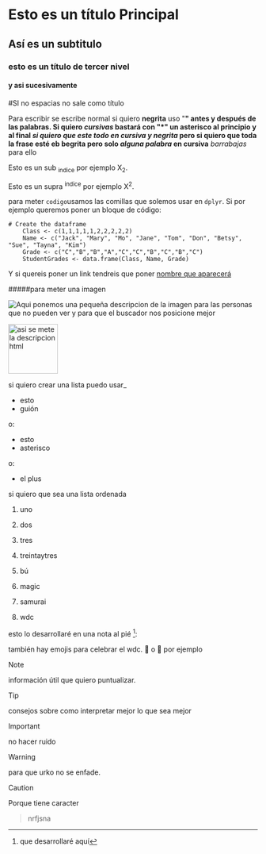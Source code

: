# Esto es un título Principal
## Así es un subtitulo
### esto es un título de tercer nivel
#### y asi sucesivamente 
#SI no espacias no sale como título

Para escribir se escribe normal si quiero **negrita** uso "**" antes y después de las palabras. 
Si quiero *cursivas* bastará con "*" un asterisco al principio y al final
***si quiero que este todo en cursiva y negrita***  pero si quiero que toda la frase esté eb begrita pero solo _alguna palabra_ en cursiva**
_barrabajas_ para ello

Esto es un sub <sub>indice</sub> por ejemplo X<sub>2</sub>.

Esto es un supra <sup>indice</sup>  por ejemplo X<sup>2</sup>.

para meter `codigo`usamos las comillas que solemos usar en `dplyr`. Si por ejemplo queremos poner un bloque de código:

```
# Create the dataframe
    Class <- c(1,1,1,1,1,2,2,2,2,2)
    Name <- c("Jack", "Mary", "Mo", "Jane", "Tom", "Don", "Betsy", "Sue", "Tayna", "Kim")
    Grade <- c("C","B","B","A","C","C","B","C","B","C")
    StudentGrades <- data.frame(Class, Name, Grade)
```

Y si quereis poner un link tendreis que poner [nombre que aparecerá](https://leonardo.ai/faq/)

#####para meter una imagen

![Aqui ponemos una pequeña descripcion de la imagen para las personas que no pueden ver y para que el buscador nos posicione mejor](https://fotografias.antena3.com/clipping/cmsimages01/2023/02/09/9B15C034-6FEF-4A5B-894A-ADF1272A9662/fernando-alonso-imagen-facilitada-aston-martin_104.jpg?crop=800,800,x0,y0&width=1200&height=1200&optimize=low&format=webply)

<img src="https://fotografias.lasexta.com/clipping/cmsimages02/2023/11/11/13EAFA71-CB49-4351-8CE7-813D206F9092/hamilton-fernando-alonso_98.jpg?crop=1200,675,x0,y0&width=1900&height=1069&optimize=low&format=webply" alt="asi se mete la descripcion html" width="100" height="100">

si quiero crear una lista puedo usar_
- esto
- guión

o: 
* esto
* asterisco

o:

+ el plus

si quiero que sea una lista ordenada 

1. uno
2. dos
3. tres

33. treintaytres
34. bú
35. magic
36. samurai
37. wdc


esto lo desarrollaré en una nota al pié [^1]:

[^1]: que desarrollaré aquí

también hay emojis para celebrar el wdc. 🥇 o 🤨 por ejemplo

> [!NOTE]
información útil que quiero puntualizar.

> [!TIP]
consejos sobre como interpretar mejor lo que sea mejor

> [!IMPORTANT]
no hacer ruido

> [!WARNING]
para que urko no se enfade.

> [!CAUTION]
Porque tiene caracter
>nrfjsna



